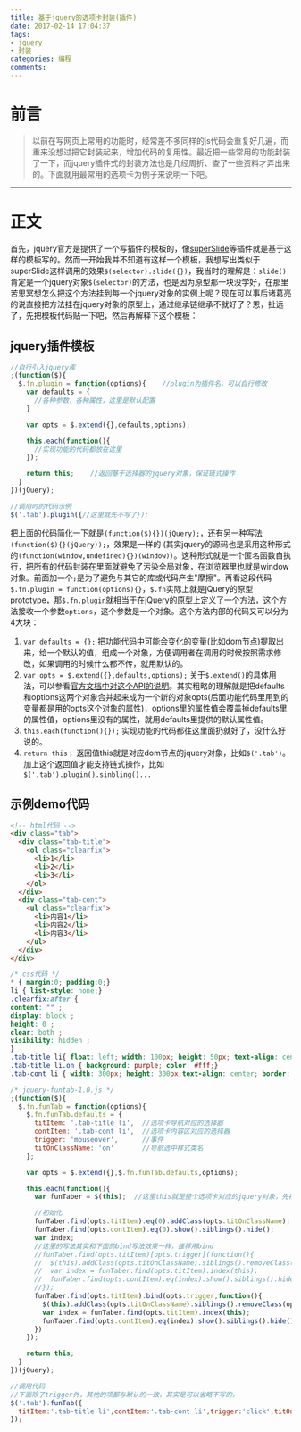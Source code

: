 ```yaml
---
title: 基于jquery的选项卡封装(插件)
date: 2017-02-14 17:04:37
tags: 
- jquery
- 封装
categories: 编程
comments:
---
```

# 前言
>以前在写网页上常用的功能时，经常差不多同样的js代码会重复好几遍，而重来没想过把它封装起来，增加代码的复用性。最近把一些常用的功能封装了一下，而jquery插件式的封装方法也是几经周折、查了一些资料才弄出来的。下面就用最常用的选项卡为例子来说明一下吧。

-------
<!-- more -->
# 正文
首先，jquery官方是提供了一个写插件的模板的，像[superSlide](http://www.superslide2.com/)等插件就是基于这样的模板写的。然而一开始我并不知道有这样一个模板，我想写出类似于superSlide这样调用的效果`$(selector).slide({})`，我当时的理解是：`slide()`肯定是一个jquery对象`$(selector)`的方法，也是因为原型那一块没学好，在那里苦思冥想怎么把这个方法挂到每一个jquery对象的实例上呢？现在可以事后诸葛亮的说直接把方法挂在jquery对象的原型上，通过继承链继承不就好了？恩，扯远了，先把模板代码贴一下吧，然后再解释下这个模板：

## jquery插件模板
```javascript
//自行引入jquery库
;(function($){
  $.fn.plugin = function(options){    //plugin为插件名，可以自行修改
    var defaults = {
      //各种参数，各种属性，这里是默认配置
    }

    var opts = $.extend({},defaults,options);

    this.each(function(){
      //实现功能的代码都放在这里
    });

    return this;    //返回基于选择器的jquery对象，保证链式操作
  }
})(jQuery);
```

```javascript
//调用时的代码示例
$('.tab').plugin({//这里就先不写了});
```

把上面的代码简化一下就是`(function($){})(jQuery);`，还有另一种写法`(function($){}(jQuery));`，效果是一样的 (其实jquery的源码也是采用这种形式的`(function(window,undefined){})(window)`）。这种形式就是一个匿名函数自执行，把所有的代码封装在里面就避免了污染全局对象，在浏览器里也就是window对象。前面加一个`;`是为了避免与其它的库或代码产生"摩擦"。再看这段代码`$.fn.plugin = function(options){}`，`$.fn`实际上就是jQuery的原型prototype，那`$.fn.plugin`就相当于在jQuery的原型上定义了一个方法，这个方法接收一个参数`options`，这个参数是一个对象。这个方法内部的代码又可以分为4大块：

1. `var defaults = {};` 把功能代码中可能会变化的变量(比如dom节点)提取出来，给一个默认的值，组成一个对象，方便调用者在调用的时候按照需求修改，如果调用的时候什么都不传，就用默认的。
2. `var opts = $.extend({},defaults,options);` 关于`$.extend()`的具体用法，可以参看[官方文档中对这个API的说明](http://www.css88.com/jqapi-1.9/jQuery.extend/)。其实粗略的理解就是把defaults和options这两个对象合并起来成为一个新的对象opts(后面功能代码里用到的变量都是用的opts这个对象的属性)，options里的属性值会覆盖掉defaults里的属性值，options里没有的属性，就用defaults里提供的默认属性值。
3. `this.each(function(){});` 实现功能的代码都往这里面扔就好了，没什么好说的。
4. `return this；` 返回值this就是对应dom节点的jquery对象，比如`$('.tab')`。加上这个返回值才能支持链式操作，比如`$('.tab').plugin().sinbling()...`

## 示例demo代码
```html
<!-- html代码 -->
<div class="tab">
  <div class="tab-title">
    <ol class="clearfix">
      <li>1</li>
      <li>2</li>
      <li>3</li>
    </ol>
  </div>
  <div class="tab-cont">
    <ul class="clearfix">
      <li>内容1</li>
      <li>内容2</li>
      <li>内容3</li>
    </ul>
  </div>
</div>
```

```css
/* css代码 */
* { margin:0; padding:0;}
li { list-style: none;}
.clearfix:after { 
content: "" ; 
display: block ;
height: 0 ;
clear: both ;
visibility: hidden ;
}
.tab-title li{ float: left; width: 100px; height: 50px; text-align: center;cursor:pointer; line-height: 50px;}
.tab-title li.on { background: purple; color: #fff;}
.tab-cont li { width: 300px; height: 300px;text-align: center; border: 1px solid #333;}
```

```javascript
/* jquery-funtab-1.0.js */
;(function($){
  $.fn.funTab = function(options){
    $.fn.funTab.defaults = {
      titItem: '.tab-title li',  //选项卡导航对应的选择器 
      contItem: '.tab-cont li',  //选项卡内容区对应的选择器
      trigger: 'mouseover',      //事件
      titOnClassName: 'on'       //导航选中样式类名
    };

    var opts = $.extend({},$.fn.funTab.defaults,options);

    this.each(function(){
      var funTaber = $(this);  //这里this就是整个选项卡对应的jquery对象，先存一下，避免与下面的事件函数里的this混淆

      //初始化
      funTaber.find(opts.titItem).eq(0).addClass(opts.titOnClassName);
      funTaber.find(opts.contItem).eq(0).show().siblings().hide();
      var index;
      //这里的写法其实和下面的bind写法效果一样，推荐用bind
      //funTaber.find(opts.titItem)[opts.trigger](function(){
      //  $(this).addClass(opts.titOnClassName).siblings().removeClass(opts.titOnClassName);
      //  var index = funTaber.find(opts.titItem).index(this);
      //  funTaber.find(opts.contItem).eq(index).show().siblings().hide();
      //});
      funTaber.find(opts.titItem).bind(opts.trigger,function(){
        $(this).addClass(opts.titOnClassName).siblings().removeClass(opts.titOnClassName);
        var index = funTaber.find(opts.titItem).index(this);
        funTaber.find(opts.contItem).eq(index).show().siblings().hide();
      })
    });

    return this;
  }
})(jQuery);
```

```javascript
//调用代码
//下面除了trigger外，其他的项都与默认的一致，其实是可以省略不写的，
$('.tab').funTab({
  titItem:'.tab-title li',contItem:'.tab-cont li',trigger:'click',titOnClassName:'on'
});
```

<!-- more -->